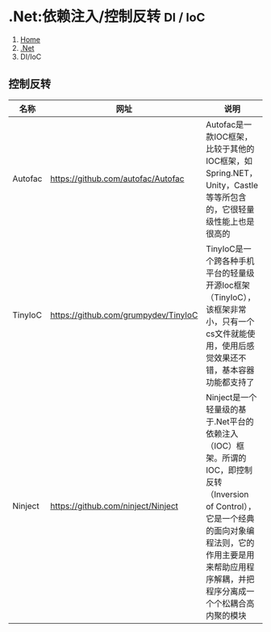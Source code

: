 # .Net:依赖注入/控制反转 <small>DI / IoC</small>

<ol class="breadcrumb"><li><a href="/">Home</a></li><li><a href="/dotnet/overview.md">.Net</a></li><li class="active">DI/IoC</li></ol>

## 控制反转
|名称|网址|说明|
|------|------|------|
|Autofac|https://github.com/autofac/Autofac|Autofac是一款IOC框架，比较于其他的IOC框架，如Spring.NET，Unity，Castle等等所包含的，它很轻量级性能上也是很高的|
|TinyIoC|https://github.com/grumpydev/TinyIoC|TinyIoC是一个跨各种手机平台的轻量级开源Ioc框架（TinyIoC），该框架非常小，只有一个cs文件就能使用，使用后感觉效果还不错，基本容器功能都支持了|
|Ninject|https://github.com/ninject/Ninject|Ninject是一个轻量级的基于.Net平台的依赖注入（IOC）框架。所谓的IOC，即控制反转（Inversion of Control），它是一个经典的面向对象编程法则，它的作用主要是用来帮助应用程序解耦，并把程序分离成一个个松耦合高内聚的模块|

